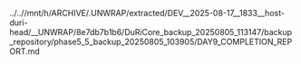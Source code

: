 ../..//mnt/h/ARCHIVE/.UNWRAP/extracted/DEV__2025-08-17__1833__host-duri-head/__UNWRAP/8e7db7b1b6/DuRiCore_backup_20250805_113147/backup_repository/phase5_5_backup_20250805_103905/DAY9_COMPLETION_REPORT.md
